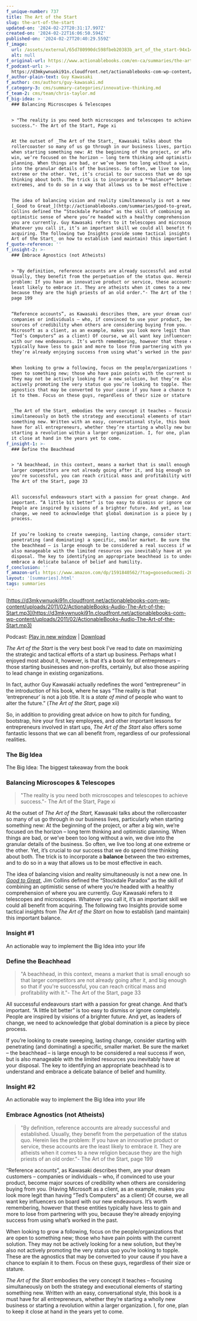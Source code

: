 ```yaml
---
f_unique-number: 737
title: The Art of the Start
slug: the-art-of-the-start
updated-on: '2024-02-27T20:31:17.997Z'
created-on: '2024-02-22T16:06:50.594Z'
published-on: '2024-02-27T20:40:29.559Z'
f_image:
  url: /assets/external/65d780990dc598fbeb20383b_art_of_the_start-94x144.jpeg
  alt: null
f_original-url: https://www.actionablebooks.com/en-ca/summaries/the-art-of-the-start/
f_podcast-url: >-
  https://d3mkywnuoki91n.cloudfront.net/actionablebooks-com-wp-content/uploads/2011/02/ActionableBooks-Audio-The-Art-of-the-Start.mp3
f_author-plain-text: Guy Kawasaki
f_author: cms/authors/guy-kawasaki.md
f_category-3: cms/summary-categories/innovative-thinking.md
f_team-2: cms/team/chris-taylor.md
f_big-idea: >-
  ### Balancing Microscopes & Telescopes


  > "The reality is you need both microscopes and telescopes to achieve
  success."- The Art of the Start, Page xi


  At the outset of _The Art of the Start,_ Kawasaki talks about the
  rollercoaster so many of us go through in our business lives, particularly
  when starting something new: At the beginning of the project, or after a big
  win, we’re focused on the horizon – long term thinking and optimistic
  planning. When things are bad, or we’ve been too long without a win, we dive
  into the granular details of the business. So often, we live too long at one
  extreme or the other. Yet, it’s crucial to our success that we do spend time
  thinking about both. The trick is to incorporate a **balance** between the two
  extremes, and to do so in a way that allows us to be most effective in each.


  The idea of balancing vision and reality simultaneously is not a new one. In
  [_Good to Great_](http://actionablebooks.com/summaries/good-to-great/), Jim
  Collins defined the “Stockdale Paradox” as the skill of combining an
  optimistic sense of where you’re headed with a healthy comprehension of where
  you are currently. Guy Kawasaki refers to it telescopes and microscopes.
  Whatever you call it, it’s an important skill we could all benefit from
  acquiring. The following two Insights provide some tactical insights from _The
  Art of the Start_ on how to establish (and maintain) this important balance.
f_quote-reference: ''
f_insight-2: >-
  ### Embrace Agnostics (not Atheists)


  > "By definition, reference accounts are already successful and established.
  Usually, they benefit from the perpetuation of the status quo. Herein lies the
  problem: If you have an innovative product or service, these accounts are the
  least likely to embrace it. They are atheists when it comes to a new religion
  because they are the high priests of an old order."- The Art of the Start,
  page 199


  “Reference accounts”, as Kawasaki describes them, are your dream customers –
  companies or individuals – who, if convinced to use your product, become major
  sources of credibility when others are considering buying from you. (Having
  Microsoft as a client, as an example, makes you look more legit than having
  “Ted’s Computers” as a client) Of course, we all want key influencers on board
  with our new endeavours. It’s worth remembering, however that these entities
  typically have less to gain and more to lose from partnering with you, because
  they’re already enjoying success from using what’s worked in the past.


  When looking to grow a following, focus on the people/organizations that are
  open to something new; those who have pain points with the current solution.
  They may not be actively looking for a new solution, but they’re also not
  actively promoting the very status quo you’re looking to topple. These are the
  agnostics that may be converted to your cause if you have a chance to explain
  it to them. Focus on these guys, regardless of their size or stature.


  _The Art of the Start_ embodies the very concept it teaches – focusing
  simultaneously on both the strategy and executional elements of starting
  something new. Written with an easy, conversational style, this book is a must
  have for all entrepreneurs, whether they’re starting a wholly new business or
  starting a revolution within a larger organization. I, for one, plan to keep
  it close at hand in the years yet to come.
f_insight-1: >-
  ### Define the Beachhead


  > "A beachhead, in this context, means a market that is small enough so that
  larger competitors are not already going after it, and big enough so that if
  you're successful, you can reach critical mass and profitability with it."-
  The Art of the Start, page 33


  All successful endeavours start with a passion for great change. And that’s
  important. “A little bit better” is too easy to dismiss or ignore completely.
  People are inspired by visions of a brighter future. And yet, as leaders of
  change, we need to acknowledge that global domination is a piece by piece
  process.


  If you’re looking to create sweeping, lasting change, consider starting with
  penetrating (and dominating) a specific, smaller market. Be sure the market –
  the beachhead – is large enough to be considered a real success if won, but is
  also manageable with the limited resources you inevitably have at your
  disposal. The key to identifying an appropriate beachhead is to understand and
  embrace a delicate balance of belief and humility.
f_conclusion: ''
f_amazon-url: https://www.amazon.com/dp/1591840562/?tag=gooseducmedi-20
layout: '[summaries].html'
tags: summaries
---
```


[https://d3mkywnuoki91n.cloudfront.net/actionablebooks-com-wp-content/uploads/2011/02/ActionableBooks-Audio-The-Art-of-the-Start.mp3](https://d3mkywnuoki91n.cloudfront.net/actionablebooks-com-wp-content/uploads/2011/02/ActionableBooks-Audio-The-Art-of-the-Start.mp3)

Podcast: [Play in new window](https://d3mkywnuoki91n.cloudfront.net/actionablebooks-com-wp-content/uploads/2011/02/ActionableBooks-Audio-The-Art-of-the-Start.mp3) | [Download](https://d3mkywnuoki91n.cloudfront.net/actionablebooks-com-wp-content/uploads/2011/02/ActionableBooks-Audio-The-Art-of-the-Start.mp3)

_The Art of the Start_ is the very best book I’ve read to date on maximizing the strategic and tactical efforts of a start up business. Perhaps what I enjoyed most about it, however, is that it’s a book for _all_ entrepreneurs – those starting businesses and non-profits, certainly, but also those aspiring to lead change in existing organizations.

In fact, author Guy Kawasaki actually redefines the word “entrepreneur” in the introduction of his book, where he says “The reality is that ‘entrepreneur’ is not a job title. It is a _state of mind_ of people who want to alter the future.” (_The Art of the Start,_ page xii)

So, in addition to providing great advice on how to pitch for funding, bootstrap, hire your first key employees, and other important lessons for entrepreneurs involved in start ups, _The Art of the Start_ also offers some fantastic lessons that we can all benefit from, regardless of our professional realities.

### The Big Idea

The Big Idea: The biggest takeaway from the book

### Balancing Microscopes & Telescopes

> "The reality is you need both microscopes and telescopes to achieve success."- The Art of the Start, Page xi

At the outset of _The Art of the Start,_ Kawasaki talks about the rollercoaster so many of us go through in our business lives, particularly when starting something new: At the beginning of the project, or after a big win, we’re focused on the horizon – long term thinking and optimistic planning. When things are bad, or we’ve been too long without a win, we dive into the granular details of the business. So often, we live too long at one extreme or the other. Yet, it’s crucial to our success that we do spend time thinking about both. The trick is to incorporate a **balance** between the two extremes, and to do so in a way that allows us to be most effective in each.

The idea of balancing vision and reality simultaneously is not a new one. In [_Good to Great_](http://actionablebooks.com/summaries/good-to-great/), Jim Collins defined the “Stockdale Paradox” as the skill of combining an optimistic sense of where you’re headed with a healthy comprehension of where you are currently. Guy Kawasaki refers to it telescopes and microscopes. Whatever you call it, it’s an important skill we could all benefit from acquiring. The following two Insights provide some tactical insights from _The Art of the Start_ on how to establish (and maintain) this important balance.

### Insight #1

An actionable way to implement the Big Idea into your life

### Define the Beachhead

> "A beachhead, in this context, means a market that is small enough so that larger competitors are not already going after it, and big enough so that if you're successful, you can reach critical mass and profitability with it."- The Art of the Start, page 33

All successful endeavours start with a passion for great change. And that’s important. “A little bit better” is too easy to dismiss or ignore completely. People are inspired by visions of a brighter future. And yet, as leaders of change, we need to acknowledge that global domination is a piece by piece process.

If you’re looking to create sweeping, lasting change, consider starting with penetrating (and dominating) a specific, smaller market. Be sure the market – the beachhead – is large enough to be considered a real success if won, but is also manageable with the limited resources you inevitably have at your disposal. The key to identifying an appropriate beachhead is to understand and embrace a delicate balance of belief and humility.

### Insight #2

An actionable way to implement the Big Idea into your life

### Embrace Agnostics (not Atheists)

> "By definition, reference accounts are already successful and established. Usually, they benefit from the perpetuation of the status quo. Herein lies the problem: If you have an innovative product or service, these accounts are the least likely to embrace it. They are atheists when it comes to a new religion because they are the high priests of an old order."- The Art of the Start, page 199

“Reference accounts”, as Kawasaki describes them, are your dream customers – companies or individuals – who, if convinced to use your product, become major sources of credibility when others are considering buying from you. (Having Microsoft as a client, as an example, makes you look more legit than having “Ted’s Computers” as a client) Of course, we all want key influencers on board with our new endeavours. It’s worth remembering, however that these entities typically have less to gain and more to lose from partnering with you, because they’re already enjoying success from using what’s worked in the past.

When looking to grow a following, focus on the people/organizations that are open to something new; those who have pain points with the current solution. They may not be actively looking for a new solution, but they’re also not actively promoting the very status quo you’re looking to topple. These are the agnostics that may be converted to your cause if you have a chance to explain it to them. Focus on these guys, regardless of their size or stature.

_The Art of the Start_ embodies the very concept it teaches – focusing simultaneously on both the strategy and executional elements of starting something new. Written with an easy, conversational style, this book is a must have for all entrepreneurs, whether they’re starting a wholly new business or starting a revolution within a larger organization. I, for one, plan to keep it close at hand in the years yet to come.
